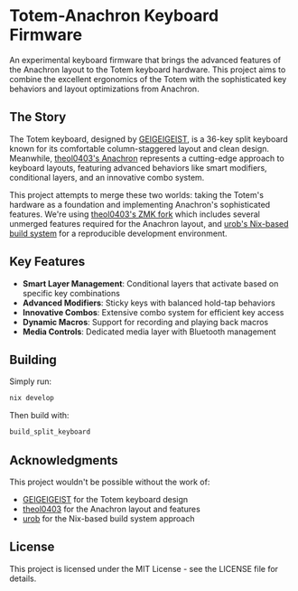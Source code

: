 # Totem-Anachron Keyboard Firmware

An experimental keyboard firmware that brings the advanced features of the Anachron layout to the Totem keyboard hardware. This project aims to combine the excellent ergonomics of the Totem with the sophisticated key behaviors and layout optimizations from Anachron.

## The Story

The Totem keyboard, designed by [GEIGEIGEIST](https://github.com/GEIGEIGEIST/zmk-config-totem), is a 36-key split keyboard known for its comfortable column-staggered layout and clean design. Meanwhile, [theol0403's Anachron](https://github.com/theol0403/anachron-zmk-config) represents a cutting-edge approach to keyboard layouts, featuring advanced behaviors like smart modifiers, conditional layers, and an innovative combo system.

This project attempts to merge these two worlds: taking the Totem's hardware as a foundation and implementing Anachron's sophisticated features. We're using [theol0403's ZMK fork](https://github.com/theol0403/zmk/tree/local) which includes several unmerged features required for the Anachron layout, and [urob's Nix-based build system](https://github.com/urob/zmk-config) for a reproducible development environment.

## Key Features

- **Smart Layer Management**: Conditional layers that activate based on specific key combinations
- **Advanced Modifiers**: Sticky keys with balanced hold-tap behaviors
- **Innovative Combos**: Extensive combo system for efficient key access
- **Dynamic Macros**: Support for recording and playing back macros
- **Media Controls**: Dedicated media layer with Bluetooth management

## Building

Simply run:
```bash
nix develop
```

Then build with:
```bash
build_split_keyboard
```

## Acknowledgments

This project wouldn't be possible without the work of:
- [GEIGEIGEIST](https://github.com/GEIGEIGEIST) for the Totem keyboard design
- [theol0403](https://github.com/theol0403) for the Anachron layout and features
- [urob](https://github.com/urob) for the Nix-based build system approach

## License

This project is licensed under the MIT License - see the LICENSE file for details. 